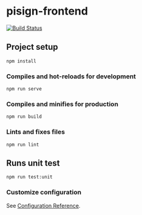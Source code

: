 # pisign-frontend
[![Build Status](https://travis-ci.org/pisign/pisign-frontend.svg?branch=master)](https://travis-ci.org/pisign/pisign-frontend)

## Project setup
```
npm install
```

### Compiles and hot-reloads for development
```
npm run serve
```

### Compiles and minifies for production
```
npm run build
```

### Lints and fixes files
```
npm run lint
```

## Runs unit test
```
npm run test:unit
```

### Customize configuration
See [Configuration Reference](https://cli.vuejs.org/config/).
